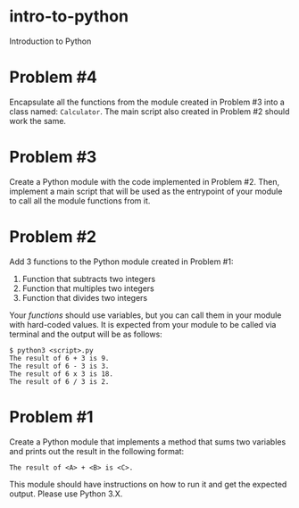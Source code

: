 # intro-to-python
Introduction to Python

# Problem #4
Encapsulate all the functions from the module created in Problem #3 into a class named: `Calculator`. The main script also created in Problem #2 should work the same.

# Problem #3
Create a Python module with the code implemented in Problem #2. Then, implement a main script that will be used as the entrypoint of your module to call all the module functions from it.

# Problem #2
Add 3 functions to the Python module created in Problem #1:

1. Function that subtracts two integers
1. Function that multiples two integers
1. Function that divides two integers

Your *functions* should use variables, but you can call them in your module with hard-coded values. It is expected from your module to be called via terminal and the output will be as follows:
```
$ python3 <script>.py
The result of 6 + 3 is 9.
The result of 6 - 3 is 3.
The result of 6 x 3 is 18.
The result of 6 / 3 is 2.
```

# Problem #1
Create a Python module that implements a method that sums two variables and prints out the result in the following format:
```
The result of <A> + <B> is <C>.
```
This module should have instructions on how to run it and get the expected output. Please use Python 3.X.
